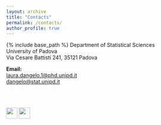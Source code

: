 ```yaml
---
layout: archive
title: "Contacts"
permalink: /contacts/
author_profile: true
---
```


{% include base_path %}
Department of Statistical Sciences <br/>
University of Padova<br/>
Via Cesare Battisti 241, 35121 Padova<br/>



**Email:** <br/>
laura.dangelo.1@phd.unipd.it<br/>
dangelo@stat.unipd.it

<br/>
<br/>

[<img src="http://www.unife.it/studenti/internazionale/loghi-social/twitter-logo.png/image_preview" width="30">](https://twitter.com/laura_d_angelo)
[<img src="https://cdn4.iconfinder.com/data/icons/social-media-2097/94/linkedin-128.png" width="30">](https://www.linkedin.com/in/laura-dangelo/)
